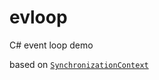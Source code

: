 ﻿# evloop

C# event loop demo

based on [`SynchronizationContext`](https://docs.microsoft.com/en-us/dotnet/api/system.threading.synchronizationcontext?view=netcore-3.1)
